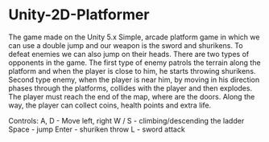 # Unity-2D-Platformer

The game made on the Unity 5.x
Simple, arcade platform game in which we can use a double jump and our weapon is the sword and shurikens. To defeat enemies we can also jump on their heads. There are two types of opponents in the game. The first type of enemy patrols the terrain along the platform and when the player is close to him, he starts throwing shurikens. Second type enemy, when the player is near him, by moving in his direction phases through the platforms, collides with the player and then explodes. The player must reach the end of the map, where are the doors. Along the way, the player can collect coins, health points and extra life.

Controls:
A, D - Move left, right
W / S - climbing/descending the ladder
Space - jump
Enter - shuriken throw
L - sword attack
